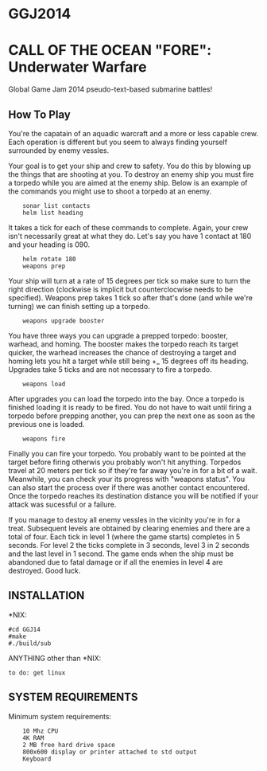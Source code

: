 GGJ2014
=======
CALL OF THE OCEAN "FORE": Underwater Warfare
=======

Global Game Jam 2014 pseudo-text-based submarine battles!

How To Play
-----------

You're the capatain of an aquadic warcraft and a more or less capable crew. Each operation is different but you seem to always finding yourself surrounded by enemy vessles. 

Your goal is to get your ship and crew to safety. You do this by blowing up the things that are shooting at you. To destroy an enemy ship you must fire a torpedo while you are aimed at the enemy ship. Below is an example of the commands you might use to shoot a torpedo at an enemy.

        sonar list contacts
        helm list heading
        
It takes a tick for each of these commands to complete. Again, your crew isn't necessarily great at what they do. Let's say you have 1 contact at 180 and your heading is 090. 

        helm rotate 180
        weapons prep
        
Your ship will turn at a rate of 15 degrees per tick so make sure to turn the right direction (clockwise is implicit but counterclocwise needs to be specified). Weapons prep takes 1 tick so after that's done (and while we're turning) we can finish setting up a torpedo.

        weapons upgrade booster

You have three ways you can upgrade a prepped torpedo: booster, warhead, and homing. The booster makes the torpedo reach its target quicker, the warhead increases the chance of destroying a target and homing lets you hit a target while still being +_ 15 degrees off its heading. Upgrades take 5 ticks and are not necessary to fire a torpedo.

        weapons load
        
After upgrades you can load the torpedo into the bay. Once a torpedo is finished loading it is ready to be fired. You do not have to wait until firing a torpedo before prepping another, you can prep the next one as soon as the previous one is loaded.

        weapons fire
        
Finally you can fire your torpedo. You probably want to be pointed at the target before firing otherwis you probably won't hit anything. Torpedos travel at 20 meters per tick so if they're far away you're in for a bit of a wait. Meanwhile, you can check your its progress with "weapons status". You can also start the process over if there was another contact encountered. Once the torpedo reaches its destination distance you will be notified if your attack was sucessful or a failure. 

If you manage to destoy all enemy vessles in the vicinity you're in for a treat. Subsequent levels are obtained by clearing enemies and there are a total of four. Each tick in level 1 (where the game starts) completes in 5 seconds. For level 2 the ticks complete in 3 seconds, level 3 in 2 seconds and the last level in 1 second. The game ends when the ship must be abandoned due to fatal damage or if all the enemies in level 4 are destroyed. Good luck.


INSTALLATION
------------

*NIX:

    #cd GGJ14
    #make
    #./build/sub

ANYTHING other than *NIX:

    to do: get linux

SYSTEM REQUIREMENTS
--------------------
Minimum system requirements: 

        10 Mhz CPU 
        4K RAM 
        2 MB free hard drive space 
        800x600 display or printer attached to std output 
        Keyboard
